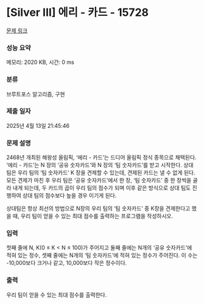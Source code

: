 # [Silver III] 에리 - 카드 - 15728 

[문제 링크](https://www.acmicpc.net/problem/15728) 

### 성능 요약

메모리: 2020 KB, 시간: 0 ms

### 분류

브루트포스 알고리즘, 구현

### 제출 일자

2025년 4월 13일 21:45:46

### 문제 설명

<p>2468년 개최된 해왕성 올림픽, ‘에리 - 카드’는 드디어 올림픽 정식 종목으로 채택된다. ‘에리 - 카드’는 N 장의 ‘공유 숫자카드’와 N 장의 ‘팀 숫자카드’를 받고 시작한다. 상대 팀은 우리 팀의 ‘팀 숫자카드’ K 장을 견제할 수 있는데, 견제된 카드는 낼 수 없게 된다. 모든 견제가 마친 후 우리 팀은 ‘공유 숫자카드’에서 한 장, ‘팀 숫자카드’ 중 한 장씩을 골라 내게 되는데, 두 카드의 곱이 우리 팀의 점수가 되며 이후 같은 방식으로 상대 팀도 진행하여 상대 팀의 점수보다 높을 경우 이기게 된다.</p>

<p>상대팀은 항상 최선의 방법으로 N장의 우리 팀의 ‘팀 숫자카드’ 중 K장을 견제한다고 했을 때, 우리 팀이 얻을 수 있는 최대 점수를 출력하는 프로그램을 작성하시오.</p>

### 입력 

 <p>첫째 줄에 N, K(0 ≤ K < N ≤ 100)가 주어지고 둘째 줄에는 N개의 ‘공유 숫자카드’에 적혀 있는 정수, 셋째 줄에는 N개의 ‘팀 숫자카드’에 적혀 있는 정수가 주어진다. 이 수는 -10,000보다 크거나 같고, 10,000보다 작은 정수이다.</p>

### 출력 

 <p>우리 팀이 얻을 수 있는 최대 점수를 출력한다.</p>

